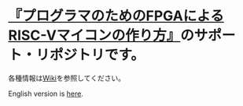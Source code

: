 # [『プログラマのためのFPGAによるRISC-Vマイコンの作り方』](https://www.amazon.co.jp/dp/B07G2CHSK3)のサポート・リポジトリです。

各種情報は[Wiki](https://github.com/horie-t/homemade-riscv/wiki)を参照してください。

English version is [here](https://github.com/horie-t/homemade-riscv-en).
